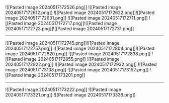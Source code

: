 ![[Pasted image 20240517172526.png]]
![[Pasted image 20240517172612.png]]
![[Pasted image 20240517172622.png]]![[Pasted image 20240517172631.png]]
![[Pasted image 20240517172711.png]]
![[Pasted image 20240517172717.png]]![[Pasted image 20240517172723.png]]![[Pasted image 20240517172731.png]]

---
![[Pasted image 20240517172745.png]]![[Pasted image 20240517172757.png]]
![[Pasted image 20240517172804.png]]![[Pasted image 20240517172820.png]]
![[Pasted image 20240517172838.png]]
![[Pasted image 20240517172855.png]]
![[Pasted image 20240517172922.png]]
![[Pasted image 20240517172932.png]]
![[Pasted image 20240517173138.png]]
![[Pasted image 20240517173152.png]]
![[Pasted image 20240517173201.png]]


---
![[Pasted image 20240517173222.png]]
![[Pasted image 20240517173321.png]]
![[Pasted image 20240517173336.png]]
